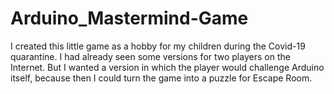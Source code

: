 # Arduino_Mastermind-Game
I created this little game as a hobby for my children during the Covid-19 quarantine. I had already seen some versions for two players on the Internet. But I wanted a version in which the player would challenge Arduino itself, because then I could turn the game into a puzzle for Escape Room.
